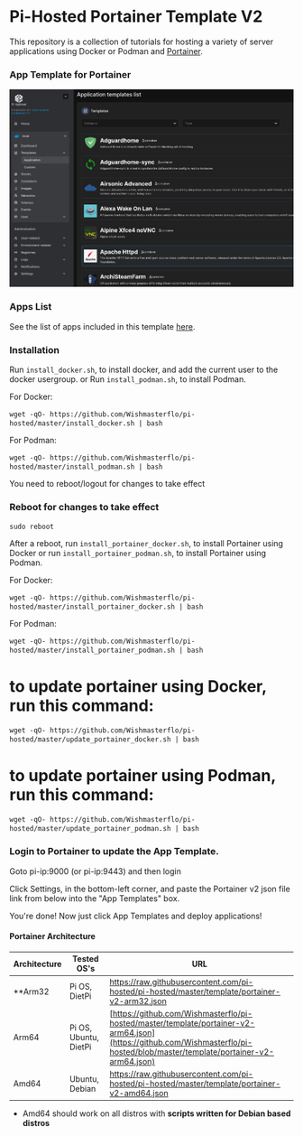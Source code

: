 # Pi-Hosted Portainer Template V2

This repository is a collection of tutorials for hosting a variety of server applications using Docker or Podman and [Portainer](https://github.com/portainer/portainer).

### App Template for Portainer
![App Template Image](https://github.com/Wishmasterflo/pi-hosted/blob/master/apptemplate.png?raw=true)

### Apps List

See the list of apps included in this template [here](https://github.com/Wishmasterflo/pi-hosted/blob/master/docs/AppList.md).

### Installation
Run `install_docker.sh`, to install docker, and add the current user to the docker usergroup.
or
Run `install_podman.sh`, to install Podman.

For Docker:
```
wget -qO- https://github.com/Wishmasterflo/pi-hosted/master/install_docker.sh | bash
```
For Podman:
```
wget -qO- https://github.com/Wishmasterflo/pi-hosted/master/install_podman.sh | bash
```
You need to reboot/logout for changes to take effect

### Reboot for changes to take effect

```
sudo reboot
```
After a reboot, run `install_portainer_docker.sh`, to install Portainer using Docker or
run `install_portainer_podman.sh`, to install Portainer using Podman. 

For Docker:
```
wget -qO- https://github.com/Wishmasterflo/pi-hosted/master/install_portainer_docker.sh | bash
```
For Podman:
```
wget -qO- https://github.com/Wishmasterflo/pi-hosted/master/install_portainer_podman.sh | bash
```

# to update portainer using Docker, run this command:
```
wget -qO- https://github.com/Wishmasterflo/pi-hosted/master/update_portainer_docker.sh | bash
```
# to update portainer using Podman, run this command:
```
wget -qO- https://github.com/Wishmasterflo/pi-hosted/master/update_portainer_podman.sh | bash
```

### Login to Portainer to update the App Template.

Goto pi-ip:9000 (or pi-ip:9443) and then login

Click Settings, in the bottom-left corner, and paste the Portainer v2 json file link from below into the "App Templates" box.

You're done! Now just click App Templates and deploy applications!

#### Portainer Architecture

| Architecture | Tested OS's | URL |
| ------------ | ----------- | --- |
| **Arm32 | Pi OS, DietPi | https://raw.githubusercontent.com/pi-hosted/pi-hosted/master/template/portainer-v2-arm32.json |
| Arm64   | Pi OS, Ubuntu, DietPi | [https://github.com/Wishmasterflo/pi-hosted/master/template/portainer-v2-arm64.json](https://github.com/Wishmasterflo/pi-hosted/blob/master/template/portainer-v2-arm64.json) |
| Amd64   | Ubuntu, Debian | https://raw.githubusercontent.com/pi-hosted/pi-hosted/master/template/portainer-v2-amd64.json |

* Amd64 should work on all distros with **scripts written for Debian based distros**
